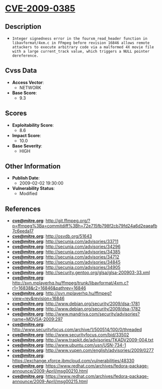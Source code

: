 
# [CVE-2009-0385](https://cve.mitre.org/cgi-bin/cvename.cgi?name=CVE-2009-0385)

## Description

- `Integer signedness error in the fourxm_read_header function in libavformat/4xm.c in FFmpeg before revision 16846 allows remote attackers to execute arbitrary code via a malformed 4X movie file with a large current_track value, which triggers a NULL pointer dereference.`

## Cvss Data

- **Access Vector**:
  - NETWORK
- **Base Score**:
  - 9.3

## Scores

- **Exploitability Score**:
  - 8.6
- **Impact Score**:
  - 10.0
- **Base Severity**:
  - HIGH

## Other Information

- **Publish Date**:
  - 2009-02-02 19:30:00
- **Vulnerability Status**:
  - Modified

## References

- **cve@mitre.org**: http://git.ffmpeg.org/?p=ffmpeg%3Ba=commitdiff%3Bh=72e715fb798f2cb79fd24a6d2eaeafb7c6eeda17
- **cve@mitre.org**: http://osvdb.org/51643
- **cve@mitre.org**: http://secunia.com/advisories/33711
- **cve@mitre.org**: http://secunia.com/advisories/34296
- **cve@mitre.org**: http://secunia.com/advisories/34385
- **cve@mitre.org**: http://secunia.com/advisories/34712
- **cve@mitre.org**: http://secunia.com/advisories/34845
- **cve@mitre.org**: http://secunia.com/advisories/34905
- **cve@mitre.org**: http://security.gentoo.org/glsa/glsa-200903-33.xml
- **cve@mitre.org**: http://svn.mplayerhq.hu/ffmpeg/trunk/libavformat/4xm.c?r1=16838&r2=16846&pathrev=16846
- **cve@mitre.org**: http://svn.mplayerhq.hu/ffmpeg?view=rev&revision=16846
- **cve@mitre.org**: http://www.debian.org/security/2009/dsa-1781
- **cve@mitre.org**: http://www.debian.org/security/2009/dsa-1782
- **cve@mitre.org**: http://www.mandriva.com/security/advisories?name=MDVSA-2009:297
- **cve@mitre.org**: http://www.securityfocus.com/archive/1/500514/100/0/threaded
- **cve@mitre.org**: http://www.securityfocus.com/bid/33502
- **cve@mitre.org**: http://www.trapkit.de/advisories/TKADV2009-004.txt
- **cve@mitre.org**: http://www.ubuntu.com/usn/USN-734-1
- **cve@mitre.org**: http://www.vupen.com/english/advisories/2009/0277
- **cve@mitre.org**: https://exchange.xforce.ibmcloud.com/vulnerabilities/48330
- **cve@mitre.org**: https://www.redhat.com/archives/fedora-package-announce/2009-April/msg00210.html
- **cve@mitre.org**: https://www.redhat.com/archives/fedora-package-announce/2009-April/msg00215.html
